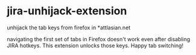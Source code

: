 # jira-unhijack-extension
unhijack the tab keys from firefox in *attlasian.net

navigating the first set of tabs in Firefox doesn't work even after disabling JIRA hotkeys. This extension unlocks those keys. Happy tab switching! 
